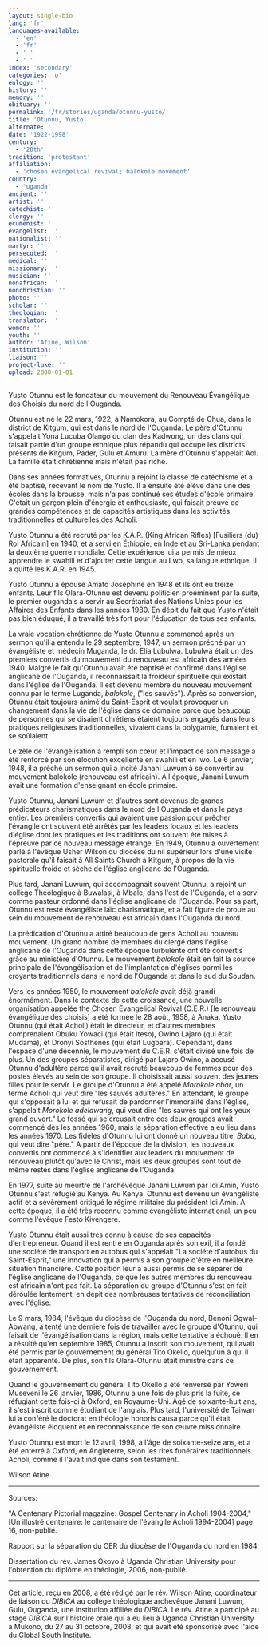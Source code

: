 ```yaml
---
layout: single-bio
lang: 'fr'
languages-available:
  - 'en'
  - 'fr'
  - ' '
  - ' '
index: 'secondary'
categories: 'o'
eulogy: ''
history: ''
memory: ''
obituary: ''
permalink: '/fr/stories/uganda/otunnu-yusto/'
title: 'Otunnu, Yusto'
alternate: ''
date: '1922-1998'
century:
  - '20th'
tradition: 'protestant'
affiliation:
  - 'chosen evangelical revival; balokole movement'
country:
  - 'uganda'
ancient: ''
artist: ''
catechist: ''
clergy: ''
ecumenist: ''
evangelist: ''
nationalist: ''
martyr: ''
persecuted: ''
medical: ''
missionary: ''
musician: ''
nonafrican: ''
nonchristian: ''
photo: ''
scholar: ''
theologian: ''
translator: ''
women: ''
youth: ''
author: 'Atine, Wilson'
institution: ''
liaison: ''
project-luke: ''
upload: 2000-01-01
---
```



Yusto Otunnu est le fondateur du mouvement du Renouveau Évangélique des Choisis du nord de l'Ouganda.

Otunnu est né le 22 mars, 1922, à Namokora, au Compté de Chua, dans le district de Kitgum, qui est dans le nord de l'Ouganda. Le père d'Otunnu s'appelait Yona Lucuba Olango du clan des Kadwong, un des clans qui faisait partie d'un groupe ethnique plus répandu qui occupe les districts présents de Kitgum, Pader, Gulu et Amuru. La mère d'Otunnu s'appelait Aol. La famille était chrétienne mais n'était pas riche.

Dans ses années formatives, Otunnu a rejoint la classe de catéchisme et a été baptisé, recevant le nom de Yusto. Il a ensuite été élève dans une des écoles dans la brousse, mais n'a pas continué ses études d'école primaire. C'était un garçon plein d'énergie et enthousiaste, qui faisait preuve de grandes compétences et de capacités artistiques dans les activités traditionnelles et culturelles des Acholi.

Yusto Otunnu a été recruté par les K.A.R. (King African Rifles) [Fusiliers (du) Roi Africain] en 1940, et a servi en Éthiopie, en Inde et au Sri-Lanka pendant la deuxième guerre mondiale. Cette expérience lui a permis de mieux apprendre le swahili et d'ajouter cette langue au Lwo, sa langue ethnique. Il a quitté les K.A.R. en 1945.

Yusto Otunnu a épousé Amato Joséphine en 1948 et ils ont eu treize enfants. Leur fils Olara-Otunnu est devenu politicien proéminent par la suite, le premier ougandais a servir au Secrétariat des Nations Unies pour les Affaires des Enfants dans les années 1980. En dépit du fait que Yusto n'était pas bien éduqué, il a travaillé très fort pour l'éducation de tous ses enfants.

La vraie vocation chrétienne de Yusto Otunnu a commencé après un sermon qu'il a entendu le 29 septembre, 1947, un sermon préché par un évangéliste et médecin Muganda, le dr. Elia Lubulwa. Lubulwa était un des premiers convertis du mouvement du renouveau est africain des années 1940. Malgré le fait qu'Otunnu avait été baptisé et confirmé dans l'église anglicane de l'Ouganda, il reconnaissait la froideur spirituelle qui existait dans l'église de l'Ouganda. Il est devenu membre du nouveau mouvement connu par le terme Luganda, *balokole*, ("les sauvés"). Après sa conversion, Otunnu était toujours animé du Saint-Esprit et voulait provoquer un changement dans la vie de l'église dans ce domaine parce que beaucoup de personnes qui se disaient chrétiens étaient toujours engagés dans leurs pratiques religieuses traditionnelles, vivaient dans la polygamie, fumaient et se soûlaient.

Le zèle de l'évangélisation a rempli son cœur et l'impact de son message a été renforcé par son élocution excellente en swahili et en lwo. Le 6 janvier, 1948, il a préché un sermon qui a incité Janani Luwum à se convertir au mouvement balokole (renouveau est africain). A l'époque, Janani Luwum avait une formation d'enseignant en école primaire.

Yusto Otunnu, Janani Luwum et d'autres sont devenus de grands prédicateurs charismatiques dans le nord de l'Ouganda et dans le pays entier. Les premiers convertis qui avaient une passion pour prêcher l'évangile ont souvent été arrêtés par les leaders locaux et les leaders d'église dont les pratiques et les traditions ont souvent été mises à l'épreuve par ce nouveau message étrange. En 1949, Otunnu a ouvertement parlé à l'évêque Usher Wilson du diocèse du nil supérieur lors d'une visite pastorale qu'il faisait à All Saints Church à Kitgum, à propos de la vie spirituelle froide et sèche de l'église anglicane de l'Ouganda.

Plus tard, Janani Luwum, qui accompagnait souvent Otunnu, a rejoint un collège Théologique à Buwalasi, à Mbale, dans l'est de l'Ouganda, et a servi comme pasteur ordonné dans l'église anglicane de l'Ouganda. Pour sa part, Otunnu est resté évangéliste laïc charismatique, et a fait figure de proue au sein du mouvement de renouveau est africain dans l'Ouganda du nord.

La prédication d'Otunnu a attiré beaucoup de gens Acholi au nouveau mouvement. Un grand nombre de membres du clergé dans l'église anglicane de l'Ouganda dans cette époque turbulente ont été convertis grâce au ministère d'Otunnu. Le mouvement *balokole* était en fait la source principale de l'évangélisation et de l'implantation d'églises parmi les croyants traditionnels dans le nord de l'Ouganda et dans le sud du Soudan.

Vers les années 1950, le mouvement *balokole* avait déjà grandi énormément. Dans le contexte de cette croissance, une nouvelle organisation appelée the Chosen Evangelical Revival (C.E.R.) [le renouveau évangélique des choisis] a été formée le 28 août, 1958, à Anaka. Yusto Otunnu (qui était Acholi) était le directeur, et d'autres membres comprenaient Obuku Yowaci (qui était Iteso), Owino Lajaro (qui était Mudama), et Dronyi Sosthenes (qui était Lugbara). Cependant, dans l'espace d'une décennie, le mouvement du C.E.R. s'était divisé une fois de plus. Un des groupes séparatistes, dirigé par Lajaro Owino, a accusé Otunnu d'adultère parce qu'il avait recruté beaucoup de femmes pour des postes élevés au sein de son groupe. Il choisissait aussi souvent des jeunes filles pour le servir. Le groupe d'Otunnu a été appelé *Morokole abor*, un terme Acholi qui veut dire "les sauvés adultères." En attendant, le groupe qui s'opposait à lui et qui refusait de pardonner l'immoralité dans l'église, s'appelait *Morokole adelawang*, qui veut dire "les sauvés qui ont les yeux grand ouvert." Le fossé qui se creusait entre ces deux groupes avait commencé dès les années 1960, mais la séparation effective a eu lieu dans les années 1970. Les fidèles d'Otunnu lui ont donné un nouveau titre, *Baba*, qui veut dire "père." A partir de l'époque de la division, les nouveaux convertis ont commencé à s'identifier aux leaders du mouvement de renouveau plutôt qu'avec le Christ, mais les deux groupes sont tout de même restés dans l'église anglicane de l'Ouganda.

En 1977, suite au meurtre de l'archevêque Janani Luwum par Idi Amin, Yusto Otunnu s'est réfugié au Kenya. Au Kenya, Otunnu est devenu un évangéliste actif et a sévèrement critiqué le régime militaire du président Idi Amin. A cette époque, il a été très reconnu comme évangéliste international, un peu comme l'évêque Festo Kivengere.

Yusto Otunnu était aussi très connu à cause de ses capacités d'entrepreneur. Quand il est rentré en Ouganda après son exil, il a fondé une société de transport en autobus qui s'appelait "La société d'autobus du Saint-Esprit," une innovation qui a permis à son groupe d'être en meilleure situation financière. Cette position leur a aussi permis de se séparer de l'église anglicane de l'Ouganda, ce que les autres membres du renouveau est africain n'ont pas fait. La séparation du groupe d'Otunnu s'est en fait déroulée lentement, en dépit des nombreuses tentatives de réconciliation avec l'église.

Le 9 mars, 1984, l'évêque du diocèse de l'Ouganda du nord, Benoni Ogwal-Abwang, a tenté une dernière fois de travailler avec le groupe d'Otunnu, qui faisait de l'évangélisation dans la région, mais cette tentative a échoué. Il en a résulté qu'en septembre 1985, Otunnu a inscrit son mouvement, qui avait été permis par le gouvernement du général Tito Okello, quelqu'un à qui il était apparenté. De plus, son fils Olara-Otunnu était ministre dans ce gouvernement.

Quand le gouvernement du général Tito Okello a été renversé par Yoweri Museveni le 26 janvier, 1986, Otunnu a une fois de plus pris la fuite, ce réfugiant cette fois-ci à Oxford, en Royaume-Uni. Agé de soixante-huit ans, il s'est inscrit comme étudiant de l'anglais. Plus tard, l'université de Taiwan lui a conféré le doctorat en théologie honoris causa parce qu'il était évangéliste éloquent et en reconnaissance de son œuvre missionnaire.

Yusto Otunnu est mort le 12 avril, 1998, à l'âge de soixante-seize ans, et a été enterré à Oxford, en Angleterre, selon les rites funéraires traditionnels Acholi, comme il l'avait indiqué dans son testament.

Wilson Atine

---

Sources:

"A Centenary Pictorial magazine: Gospel Centenary in Acholi 1904-2004," [Un illustré centenaire: le centenaire de l'évangile Acholi 1994-2004] page 16, non-publié.

Rapport sur la séparation du CER du diocèse de l'Ouganda du nord en 1984.

Dissertation du rév. James Okoyo à Uganda Christian University pour l'obtention du diplôme en théologie, 2006, non-publié.

---

Cet article, reçu en 2008, a été rédigé par le rév. Wilson Atine, coordinateur de liaison du *DIBICA* au collège théologique archevêque Janani Luwum, Gulu, Ouganda, une institution affiliée du *DIBICA*. Le rév. Atine a participé au stage *DIBICA* sur l'histoire orale qui a eu lieu à Uganda Christian University à Mukono, du 27 au 31 octobre, 2008, et qui avait été sponsorisé avec l'aide du Global South Institute.